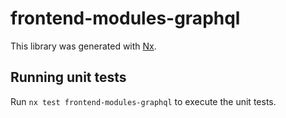 # frontend-modules-graphql

This library was generated with [Nx](https://nx.dev).

## Running unit tests

Run `nx test frontend-modules-graphql` to execute the unit tests.
